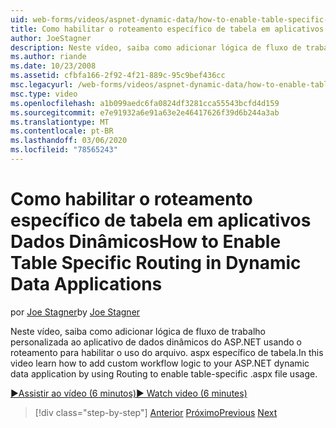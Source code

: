 ```yaml
---
uid: web-forms/videos/aspnet-dynamic-data/how-to-enable-table-specific-routing-in-dynamic-data-applications
title: Como habilitar o roteamento específico de tabela em aplicativos Dados Dinâmicos | Microsoft Docs
author: JoeStagner
description: Neste vídeo, saiba como adicionar lógica de fluxo de trabalho personalizada ao aplicativo de dados dinâmicos do ASP.NET usando o roteamento para habilitar o uso do arquivo. aspx específico de tabela.
ms.author: riande
ms.date: 10/23/2008
ms.assetid: cfbfa166-2f92-4f21-889c-95c9bef436cc
msc.legacyurl: /web-forms/videos/aspnet-dynamic-data/how-to-enable-table-specific-routing-in-dynamic-data-applications
msc.type: video
ms.openlocfilehash: a1b099aedc6fa0824df3281cca55543bcfd4d159
ms.sourcegitcommit: e7e91932a6e91a63e2e46417626f39d6b244a3ab
ms.translationtype: MT
ms.contentlocale: pt-BR
ms.lasthandoff: 03/06/2020
ms.locfileid: "78565243"
---
```

# <a name="how-to-enable-table-specific-routing-in-dynamic-data-applications"></a><span data-ttu-id="f344d-103">Como habilitar o roteamento específico de tabela em aplicativos Dados Dinâmicos</span><span class="sxs-lookup"><span data-stu-id="f344d-103">How to Enable Table Specific Routing in Dynamic Data Applications</span></span>

<span data-ttu-id="f344d-104">por [Joe Stagner](https://github.com/JoeStagner)</span><span class="sxs-lookup"><span data-stu-id="f344d-104">by [Joe Stagner](https://github.com/JoeStagner)</span></span>

<span data-ttu-id="f344d-105">Neste vídeo, saiba como adicionar lógica de fluxo de trabalho personalizada ao aplicativo de dados dinâmicos do ASP.NET usando o roteamento para habilitar o uso do arquivo. aspx específico de tabela.</span><span class="sxs-lookup"><span data-stu-id="f344d-105">In this video learn how to add custom workflow logic to your ASP.NET dynamic data application by using Routing to enable table-specific .aspx file usage.</span></span>

[<span data-ttu-id="f344d-106">&#9654;Assistir ao vídeo (6 minutos)</span><span class="sxs-lookup"><span data-stu-id="f344d-106">&#9654; Watch video (6 minutes)</span></span>](https://channel9.msdn.com/Blogs/ASP-NET-Site-Videos/how-to-enable-table-specific-routing-in-dynamic-data-applications)

> [!div class="step-by-step"]
> <span data-ttu-id="f344d-107">[Anterior](enable-in-line-editing-in-aspnet-dynamic-data-applications.md)
> [Próximo](how-to-use-attribute-validation-in-aspnet-dynamic-data-applications.md)</span><span class="sxs-lookup"><span data-stu-id="f344d-107">[Previous](enable-in-line-editing-in-aspnet-dynamic-data-applications.md)
[Next](how-to-use-attribute-validation-in-aspnet-dynamic-data-applications.md)</span></span>

